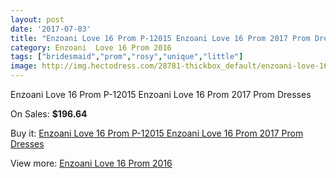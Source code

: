 ```yaml
---
layout: post
date: '2017-07-03'
title: "Enzoani Love 16 Prom P-12015 Enzoani Love 16 Prom 2017 Prom Dresses"
category: Enzoani  Love 16 Prom 2016
tags: ["bridesmaid","prom","rosy","unique","little"]
image: http://img.hectodress.com/28781-thickbox_default/enzoani-love-16-prom-p-12015-enzoani-love-16-prom-2012-prom-dresses.jpg
---
```

Enzoani Love 16 Prom P-12015 Enzoani Love 16 Prom 2017 Prom Dresses

On Sales: **$196.64**
<a href="https://www.hectodress.com/enzoani-love-16-prom-2013/13424-enzoani-love-16-prom-p-12015-enzoani-love-16-prom-2012-prom-dresses.html"><amp-img layout="responsive" width="600" height="600" src="//img.hectodress.com/28781-thickbox_default/enzoani-love-16-prom-p-12015-enzoani-love-16-prom-2012-prom-dresses.jpg" alt="Enzoani Love 16 Prom P-12015 Enzoani Love 16 Prom 2017 Prom Dresses 0" /></a>

Buy it: [Enzoani Love 16 Prom P-12015 Enzoani Love 16 Prom 2017 Prom Dresses](https://www.hectodress.com/enzoani-love-16-prom-2013/13424-enzoani-love-16-prom-p-12015-enzoani-love-16-prom-2012-prom-dresses.html "Enzoani Love 16 Prom P-12015 Enzoani Love 16 Prom 2017 Prom Dresses")

View more: [Enzoani  Love 16 Prom 2016](https://www.hectodress.com/217-enzoani-love-16-prom-2013 "Enzoani  Love 16 Prom 2016")